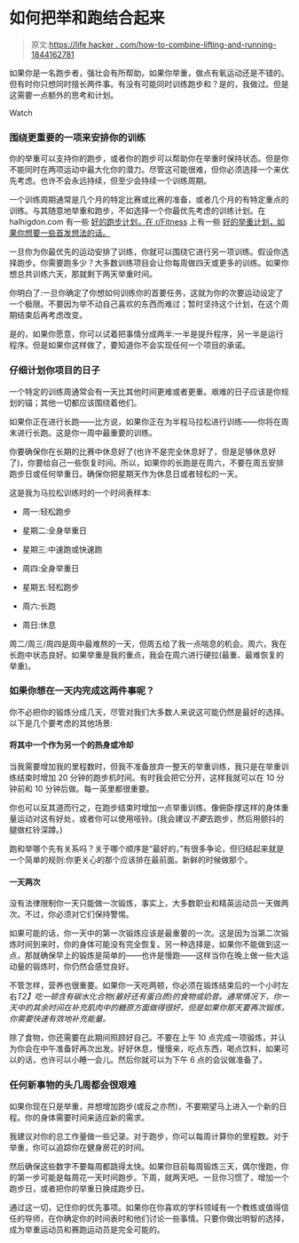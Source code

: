 # 如何把举和跑结合起来

> 原文:[https://life hacker . com/how-to-combine-lifting-and-running-1844162781](https://lifehacker.com/how-to-combine-lifting-and-running-1844162781)

如果你是一名跑步者，强壮会有所帮助。如果你举重，做点有氧运动还是不错的。但有时你只想同时擅长两件事。有没有可能同时训练跑步和？是的，我做过。但是这需要一点额外的思考和计划。

Watch

### 围绕更重要的一项来安排你的训练

你的举重可以支持你的跑步，或者你的跑步可以帮助你在举重时保持状态。但是你不能同时在两项运动中最大化你的潜力。尽管这可能很难，但你必须选择一个来优先考虑。也许不会永远持续，但至少会持续一个训练周期。

一个训练周期通常是几个月的特定比赛或比赛的准备，或者几个月的有特定重点的训练。与其随意地举重和跑步，不如选择一个你最优先考虑的训练计划。在 halhigdon.com 有一些 [好的跑步计划，在 r/Fitness](https://www.halhigdon.com/training/) 上有一些 [好的举重计划，如果你想要一些首发想法的话。](https://thefitness.wiki/routines/strength-training-muscle-building/)

一旦你为你最优先的运动安排了训练，你就可以围绕它进行另一项训练。假设你选择跑步。你需要跑多少？大多数训练项目会让你每周做四天或更多的训练。如果你想总共训练六天，那就剩下两天举重时间。

你明白了:一旦你确定了你想如何训练你的首要任务，这就为你的次要运动设定了一个极限。不要因为举不动自己喜欢的东西而难过；暂时坚持这个计划，在这个周期结束后再考虑改变。

是的，如果你愿意，你可以试着把事情分成两半:一半是提升程序，另一半是运行程序。但是如果你这样做了，要知道你不会实现任何一个项目的承诺。

### 仔细计划你项目的日子

一个特定的训练周通常会有一天比其他时间更难或者更重。艰难的日子应该是你规划的锚；其他一切都应该围绕着他们。

如果你正在进行长跑——比方说，如果你正在为半程马拉松进行训练——你将在周末进行长跑。这是你一周中最重要的训练。

你要确保你在长期的比赛中休息好了(也许不是完全休息好了，但是足够休息好了)，你要给自己一些恢复时间。所以，如果你的长跑是在周六，不要在周五安排跑步日或任何举重日。确保你把星期天作为休息日或者轻松的一天。

这是我为马拉松训练时的一个时间表样本:

*   周一:轻松跑步
*   星期二:全身举重日
*   星期三:中速跑或快速跑
*   周四:全身举重日

*   星期五:轻松跑步
*   周六:长跑
*   周日:休息

周二/周三/周四是周中最难熬的一天，但周五给了我一点喘息的机会。周六，我在长跑中状态良好。如果举重是我的重点，我会在周六进行硬拉(最重、最难恢复的举重)。

### 如果你想在一天内完成这两件事呢？

你不必把你的锻炼分成几天，尽管对我们大多数人来说这可能仍然是最好的选择。以下是几个要考虑的其他场景:

#### 将其中一个作为另一个的热身或冷却

当我需要增加我的里程数时，但我不准备放弃一整天的举重训练，我只是在举重训练结束时增加 20 分钟的跑步机时间。有时我会把它分开，这样我就可以在 10 分钟前和 10 分钟后做。每一英里都很重要。

你也可以反其道而行之，在跑步结束时增加一点举重训练。像俯卧撑这样的身体重量运动对这有好处，或者你可以使用哑铃。(我会建议*不要*去跑步，然后用颤抖的腿做杠铃深蹲。)

跑和举哪个先有关系吗？关于哪个顺序是“最好的，”有很多争论，但归结起来就是一个简单的规则:你更关心的那个应该排在最前面。新鲜的时候做那个。

#### 一天两次

没有法律限制你一天只能做一次锻炼，事实上，大多数职业和精英运动员一天做两次。不过，你必须对它们保持警惕。

如果可能的话，你一天中的第一次锻炼应该是最重要的一次。这是因为当第二次锻炼时间到来时，你的身体可能没有完全恢复。另一种选择是，如果你不能做到这一点，那就确保早上的锻炼是简单的——也许是慢跑——这样当你在晚上做一些大运动量的锻炼时，你仍然会感觉良好。

不管怎样，营养也很重要。如果你一天吃两顿，你必须在锻炼结束后的一个小时左右*T2】吃一顿含有碳水化合物(最好还有蛋白质)的食物或奶昔。通常情况下，你一天中的其余时间在补充肌肉中的糖原方面做得很好，但是如果你那天要再次锻炼，你需要快速有效地补充能量。*

除了食物，你还需要在此期间照顾好自己。不要在上午 10 点完成一项锻炼，并认为你会在中午准备好再次出发。好好休息，慢慢来，吃点东西，喝点饮料，如果可以的话，也许可以小睡一会儿。然后你就可以为下午 6 点的会议做准备了。

### 任何新事物的头几周都会很艰难

如果你现在只是举重，并想增加跑步(或反之亦然)，不要期望马上进入一个新的日程。你的身体需要时间来适应新的需求。

我建议对你的总工作量做一些记录。对于跑步，你可以每周计算你的里程数。对于举重，你可以追踪你在健身房花的时间。

然后确保这些数字不要每周都跳得太快。如果你目前每周锻炼三天，偶尔慢跑，你的第一步可能是每周花一天时间跑步。下周，就两天吧。一旦你习惯了，增加一个跑步日，或者把你的举重日换成跑步日。

通过这一切，记住你的优先事项。如果你在你喜欢的学科领域有一个教练或值得信任的导师，在你确定你的时间表时和他们讨论一些事情。只要你做出明智的选择，成为举重运动员和赛跑运动员是完全可能的。
